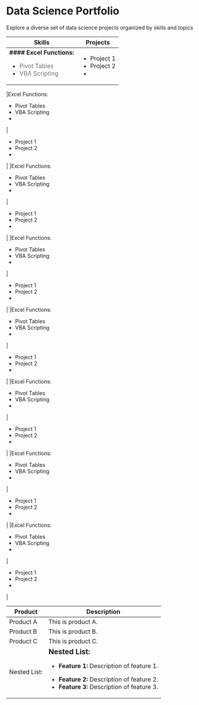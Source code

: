 # Data Science Portfolio
Explore a diverse set of data science projects organized by skills and topics

| Skills      | Projects                                             |
|---------------|----------------------------------------------------------|
| <strong>#### Excel Functions:</strong><br><ul><li><span style="opacity: 0.6;">Pivot Tables</li></span><li><span style="opacity: 0.6;">VBA Scripting</span></li></ul> | <ul><li>Project 1</li><li>Project 2</li><li></ul>|

|Excel Functions: <ul><li>Pivot Tables</li><li>VBA Scripting</li><li></ul>| <ul><li>Project 1</li><li>Project 2</li><li></ul>|
|Excel Functions: <ul><li>Pivot Tables</li><li>VBA Scripting</li><li></ul>| <ul><li>Project 1</li><li>Project 2</li><li></ul>|
|Excel Functions: <ul><li>Pivot Tables</li><li>VBA Scripting</li><li></ul>| <ul><li>Project 1</li><li>Project 2</li><li></ul>|
|Excel Functions: <ul><li>Pivot Tables</li><li>VBA Scripting</li><li></ul>| <ul><li>Project 1</li><li>Project 2</li><li></ul>|
|Excel Functions: <ul><li>Pivot Tables</li><li>VBA Scripting</li><li></ul>| <ul><li>Project 1</li><li>Project 2</li><li></ul>|
|Excel Functions: <ul><li>Pivot Tables</li><li>VBA Scripting</li><li></ul>| <ul><li>Project 1</li><li>Project 2</li><li></ul>|
|Excel Functions: <ul><li>Pivot Tables</li><li>VBA Scripting</li><li></ul>| <ul><li>Project 1</li><li>Project 2</li><li></ul>|


| Product       | Description                                              |
|---------------|----------------------------------------------------------|
| Product A     | This is product A.                                       |
| Product B     | This is product B.                                       |
| Product C     | This is product C.                                       |
| Nested List:  | <span style="font-weight:bold; font-size: larger;">Nested List:</span><br><ul><li><strong>Feature 1:</strong> Description of feature 1.</li></ul><ul><li><strong>Feature 2:</strong> Description of feature 2.</li><li><strong>Feature 3:</strong> Description of feature 3.</li></ul> |
